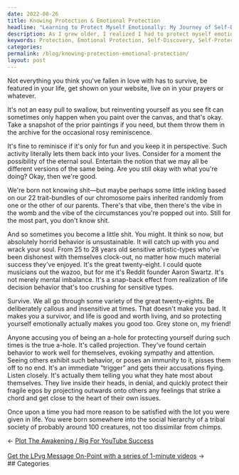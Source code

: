 ```yaml
---
date: 2022-08-26
title: Knowing Protection & Emotional Protection
headline: "Learning to Protect Myself Emotionally: My Journey of Self-Discovery"
description: As I grew older, I realized I had to protect myself emotionally to survive. It's okay to be callous and insensitive sometimes, and I'm reminded of my place in the world and the importance of accepting that some things don't have to stay in my life forever. Read my story of self-discovery and learn how to protect yourself emotionally.
keywords: Protection, Emotional Protection, Self-Discovery, Self-Protection, Callousness, Insensitivity, Acceptance, Past, Reminiscence, Place in the World
categories: 
permalink: /blog/knowing-protection-emotional-protection/
layout: post
---
```



Not everything you think you've fallen in love with has to survive, be featured
in your life, get shown on your website, live on in your prayers or whatever.

It's not an easy pull to swallow, but reinventing yourself as you see fit can
sometimes only happen when you paint over the canvas, and that's okay. Take a
snapshot of the prior paintings if you need, but them throw them in the archive
for the occasional rosy reminiscence.

It's fine to reminisce if it's only for fun and you keep it in perspective.
Such activity literally lets them back into your lives. Consider for a moment
the possibility of the eternal soul. Entertain the notion that we may all be
different versions of the same being. Are you still okay with what you're
doing? Okay, then we're good.

We're born not knowing shit—but maybe perhaps some little inkling based on our
22 trait-bundles of our chromosome pairs inherited randomly from one or the
other of our parents. There's that vibe, then there's the vibe in the womb and
the vibe of the circumstances you're popped out into. Still for the most part,
you don't know shit.

And so sometimes you become a little shit. You might. It think so now, but
absolutely horrid behavior is unsustainable. It will catch up with you and
wrack your soul. From 25 to 28 years old sensitive artistic-types who've been
dishonest with themselves clock-out, no matter how much material success
they've enjoyed. It's the great twenty-eight. I could quote musicians out the
wazoo, but for me it's Reddit founder Aaron Swartz. It's not merely mental
imbalance. It's a snap-back effect from realization of life decision behavior
that's too crushing for sensitive types.

Survive. We all go through some variety of the great twenty-eights. Be
deliberately callous and insensitive at times. That doesn't make you bad. It
makes you a survivor, and life is good and worth living, and so protecting
yourself emotionally actually makes you good too. Grey stone on, my friend!

Anyone accusing you of being an a-hole for protecting yourself during such
times is the true a-hole. It's called projection. They've found certain
behavior to work well for themselves, evoking sympathy and attention. Seeing
others exhibit such behavior, or poses an immunity to it, pisses them off to no
end. It's an immediate “trigger” and gets their accusations flying. Listen
closely. It's actually them telling you what they hate most about themselves.
They live inside their heads, in denial, and quickly protect their fragile egos
by projecting outwards onto others any feelings that strike a chord and get
close to the heart of their own issues.

Once upon a time you had more reason to be satisfied with the lot you were
given in life. You were born somewhere into the social hierarchy of a tribal
society of probably around 100 creatures, not too dissimilar from chimps.


<div class="arrow-links"><div class="post-nav-prev"><span class="arrow">&larr;&nbsp;</span><a href="/blog/plot-the-awakening-rig-for-youtube-success/">Plot The Awakening / Rig For YouTube Success</a></div> &nbsp; <div class="post-nav-next"><a href="/blog/get-the-lpvg-message-on-point-with-a-series-of-1-minute-videos/">Get the LPvg Message On-Point with a series of 1-minute videos</a><span class="arrow">&nbsp;&rarr;</span></div></div>
## Categories

<ul></ul>